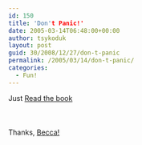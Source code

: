 ```yaml
---
id: 150
title: 'Don't Panic!'
date: 2005-03-14T06:48:00+00:00
author: tsykoduk
layout: post
guid: 30/2008/12/27/don-t-panic
permalink: /2005/03/14/don-t-panic/
categories:
  - Fun!
---
```

Just <a href=http://www.apple.com/trailers/touchstone/hitchhikersguidetothegalaxy/trailer_3/hh_trailer_large.html>Read the book</a><br /><br /><br /><br />Thanks, <a href=http://www.livejournal.com/users/morpheus0013/>Becca!